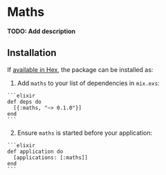 # Maths

**TODO: Add description**

## Installation

If [available in Hex](https://hex.pm/docs/publish), the package can be installed as:

  1. Add `maths` to your list of dependencies in `mix.exs`:

    ```elixir
    def deps do
      [{:maths, "~> 0.1.0"}]
    end
    ```

  2. Ensure `maths` is started before your application:

    ```elixir
    def application do
      [applications: [:maths]]
    end
    ```

